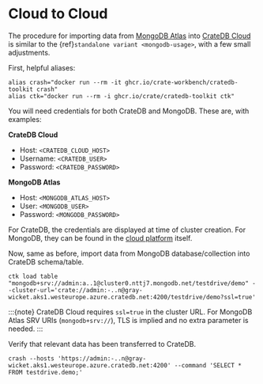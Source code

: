# Cloud to Cloud

The procedure for importing data from [MongoDB Atlas] into [CrateDB Cloud] is
similar to the {ref}`standalone variant <mongodb-usage>`, with a few small
adjustments.

First, helpful aliases:
```shell
alias crash="docker run --rm -it ghcr.io/crate-workbench/cratedb-toolkit crash"
alias ctk="docker run --rm -i ghcr.io/crate/cratedb-toolkit ctk"
```

You will need credentials for both CrateDB and MongoDB.
These are, with examples:

**CrateDB Cloud**
* Host: `<CRATEDB_CLOUD_HOST>`
* Username: `<CRATEDB_USER>`
* Password: `<CRATEDB_PASSWORD>`

**MongoDB Atlas**
* Host: `<MONGODB_ATLAS_HOST>`
* User: `<MONGODB_USER>`
* Password: `<MONGODB_PASSWORD>`

For CrateDB, the credentials are displayed at time of cluster creation.
For MongoDB, they can be found in the [cloud platform] itself.

Now, same as before, import data from MongoDB database/collection into 
CrateDB schema/table.
```shell
ctk load table "mongodb+srv://admin:a..1@cluster0.nttj7.mongodb.net/testdrive/demo" --cluster-url='crate://admin:-..n@gray-wicket.aks1.westeurope.azure.cratedb.net:4200/testdrive/demo?ssl=true'
```

:::{note}
CrateDB Cloud requires `ssl=true` in the cluster URL. For MongoDB Atlas SRV URIs
(`mongodb+srv://`), TLS is implied and no extra parameter is needed.
:::

Verify that relevant data has been transferred to CrateDB.
```shell
crash --hosts 'https://admin:-..n@gray-wicket.aks1.westeurope.azure.cratedb.net:4200' --command 'SELECT * FROM testdrive.demo;'
```


[cloud platform]: https://cloud.mongodb.com
[CrateDB Cloud]: https://console.cratedb.cloud/
[MongoDB Atlas]: https://www.mongodb.com/cloud/atlas
